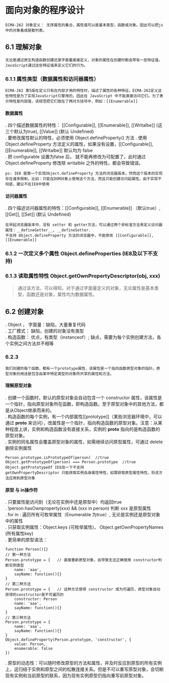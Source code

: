 # 面向对象的程序设计  

    ECMA-262 对象定义： 无序属性的集合，属性值可以是基本类型，函数或对象。因此可以把js中的对象看成是散列表。

## 6.1 理解对象  

    无论是通过原生构造函数创建还是字面量直接定义，对象的属性在创建时都会带有一些特征值，JavaScript通过这些特征值来定义它们的行为。  

### 6.1.1 属性类型（数据属性和访问器属性）  

    ECMA-262 第5版在定义只有在内部才用的特性时，描述了属性的各种特征。ECMA-262定义这些特性是为了实现JavaScript引擎用的，因此在 JavaScript 中不能直接访问它们。为了表示特性是内部值，该规范把它们放在了两对方括号中，例如：[[Enumerable]]  

#### 数据属性  
. 四个描述数据属性的特性： [[Configurable]], [[Enumerable]], [[Writalbe]] (这三个默认为true), [[Value]] (默认 Undefined)  
. 要修改属性默认的特性，必须使用 Object.defineProperty() 方法
. 使用 Object.defineProperty 方法定义的属性，如果没有设置，[[Configurable]], [[Enumerable]], [[Writalbe]] 默认均为 false  
. 把 configurable 设置为false 后， 就不能再修改为可配置了，此时通过 Object.defineProperty 修改除 writalble 之外的特性，都会导致错误。  

    ps: IE8 是第一个实现Object.defineProperty 方法的浏览器版本。然而这个版本的实现存在诸多限制，比如：只能在DOM对象上使用这个方法，而且只能创建访问起属性。由于实现不彻底，建议不在IE8中使用  

#### 访问器属性  
. 四个描述访问器属性的特性：[[Configurable]], [[Enumerable]] （默认true）, [[Get]], [[Set]] (默认 Undefined)  

    在早起浏览器版本中，没有 setter 和 getter方法，可以通过两个非标准方法来定义访问器属性：__defineGetter__, __defineSetter. 
    不支持 Object.defineProperty 方法的浏览器中，不能修改 [[Configurable]], [[Enumerable]]  

### 6.1.2 一次定义多个属性 Object.defineProperties (IE8及以下不支持)  
### 6.1.3 读取属性特性 Object.getOwnPropertyDescriptor(obj, xxx)  

> 通过该方法，可以得知，对于通过字面量定义的对象，无论属性是基本类型，函数还是对象，属性均为数据属性。  

## 6.2 创建对象  

. Object ， 字面量：缺陷，大量重复代码  
. 工厂模式： 缺陷，创建的对象没有类型   
. 构造函数： 优点，有类型（instanceof）; 缺点，需要为每个实例创建方法，各个实例之间方法并不相等  

### 6.2.3  

    我们创建的每个函数，都有一个prototype属性，该属性是一个指向函数原型对象的指针。原型对象的用途是包含由某中特定类型的对象所共享的属性和方法。  

#### 理解原型对象  

. 创建一个函数时，默认的原型对象会自动包含一个 constructor 属性，该属性是一个指针，指向原型对象所在函数，即构造函数。至于原型对象中的其他方法，都是从Object继承而来的。  
. 构造函数的每个实例，有一个内部属性[[prototype]]（某些浏览器环境中，可以通过 __proto__ 来访问），改属性是一个指针，指向构造函数的原型对象。注意：从某种程度上讲，实例和构造函数没有直接关系，实例的 __proto__ 指向的是构造函数的原型对象。  
. 实例的同名属性会覆盖原型对象的属性，如需继续访问原型属性，可通过 delete 删除实例属性

    Person.prototype.isPrototypeOf(person)  //true  
    Object.getPrototypeOf(person) === Person.prototype  //true  Object.getPrototypeOf IE8及一下不支持  
    getOwnPropertyDescriptor 只能获取实例自身属性特性，如需获取原型属性特性，将该方法应用到原型对象  

#### 原型 与 in操作符  

. 只要属性能访问到（无论在实例中还是原型中）均返回true  
. !person.hasOwnproperty(xxx) && (xxx in person)  判断 xxx 是原型属性  
. for in : 遍历所有可枚举属性（Enumerable 为true）, 无论是实例还是原型对象中的属性  
. 只获取实例属性：Object.keys (可枚举属性)， Object.getOwnPropertyNames (所有属性key)  
. 更简单的原型语法：   

    function Person(){}   
    // 第一种方法
    Person.prototype = {   // 直接重新原型对象，会导致无法正确使用 constructor判断实例类型  
        name: 'aaa',   
        sayName: function(){}   
    }  
    // 第二种方法 
    Person.prototype = {   // 这种方式使得 constructor 成为可遍历，原型对象自动获得的constructor是不可遍历的 
        constructor: Person
        name: 'aaa',   
        sayName: function(){}   
    }  
    // 第三种方法  
    Person.prototype = {    
        name: 'aaa',   
        sayName: function(){}   
    }  
    Object.defineProperty(Person.prototype, 'constructor', {
        value: Person,
        enumerable: false
    })  
    
. 原型的动态性：可以随时修改原型的方法和属性，并及时反应到原型的所有实例上，这归结于实例和原型之间的松散连接关系。但是不可以重写原型对象，会切断现有实例和当前原型的联系，因为现有实例原型仍指向重写前原型对象。




